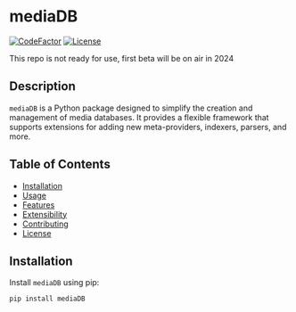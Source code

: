 # mediaDB
<a href="https://www.codefactor.io/repository/github/strange500/mediadb"><img src="https://www.codefactor.io/repository/github/strange500/mediadb/badge" alt="CodeFactor" /></a>
[![License](https://img.shields.io/badge/license-MIT-blue.svg)](https://opensource.org/licenses/MIT)

This repo is not ready for use, first beta will be on air in 2024

## Description

`mediaDB` is a Python package designed to simplify the creation and management of media databases. It provides a flexible framework that supports extensions for adding new meta-providers, indexers, parsers, and more.

## Table of Contents
- [Installation](#installation)
- [Usage](#usage)
- [Features](#features)
- [Extensibility](#extensibility)
- [Contributing](#contributing)
- [License](#license)

## Installation

Install `mediaDB` using pip:

```bash
pip install mediaDB
```
